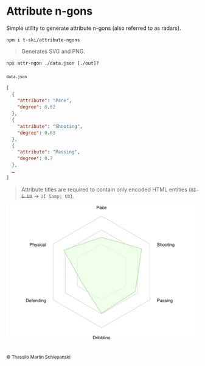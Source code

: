 # Attribute n-gons

Simple utility to generate attribute n-gons (also referred to as radars).

``` console
npm i t-ski/attribute-ngons
```

> Generates SVG and PNG.

``` console
npx attr-ngon ./data.json [./out]?
```

<sub><code>data.json</code></sub>
``` json
[
  {
    "attribute": "Pace",
    "degree": 0.62
  },
  {
    "attribute": "Shooting",
    "degree": 0.83
  },
  {
    "attribute": "Passing",
    "degree": 0.7
  },
  …
]
```

> Attribute titles are required to contain only encoded HTML entities (~~`UI & UX`~~ → `UI &amp; UX`).

<img src="./.github/example.png" alt="Example n-gon for football player skills" width="500">

##

<sub>&copy; Thassilo Martin Schiepanski</sub>